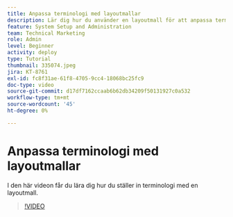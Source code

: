 ```yaml
---
title: Anpassa terminologi med layoutmallar
description: Lär dig hur du använder en layoutmall för att anpassa terminologi som visas i användargränssnittet för uppgifter, projekt och andra objekt.
feature: System Setup and Administration
team: Technical Marketing
role: Admin
level: Beginner
activity: deploy
type: Tutorial
thumbnail: 335074.jpeg
jira: KT-8761
exl-id: fc8f31ae-61f8-4705-9cc4-18068bc25fc9
doc-type: video
source-git-commit: d17df7162ccaab6b62db34209f50131927c0a532
workflow-type: tm+mt
source-wordcount: '45'
ht-degree: 0%

---
```


# Anpassa terminologi med layoutmallar

I den här videon får du lära dig hur du ställer in terminologi med en layoutmall.

>[!VIDEO](https://video.tv.adobe.com/v/335074/?quality=12&learn=on&enablevpops)
